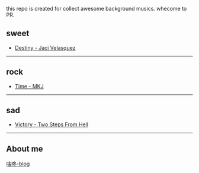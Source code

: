this repo is created for collect awesome background musics. whecome to PR.

## sweet
* [Destiny - Jaci Velasquez](https://music.163.com/#/song?id=28138595)
---

## rock
* [Time - MKJ](https://music.163.com/#/song?id=33035611)
---

## sad
* [Victory - Two Steps From Hell](https://music.163.com/#/song?id=31654455)
---

## About me
[咕咚-blog](http://gudong.name/)
